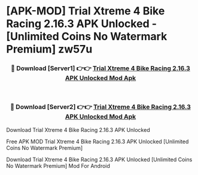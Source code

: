 # [APK-MOD] Trial Xtreme 4 Bike Racing 2.16.3 APK Unlocked - [Unlimited Coins No Watermark Premium] zw57u



<div align="center">
<h3>🔴 Download [Server1] 👉👉 <a href="https://momento.my/?title=Trial_Xtreme_4_Bike_Racing_2.16.3_APK_Unlocked">Trial Xtreme 4 Bike Racing 2.16.3 APK Unlocked Mod Apk</a></h3><br>

<h3>🔴 Download [Server2] 👉👉 <a href="https://momento.my/?title=Trial_Xtreme_4_Bike_Racing_2.16.3_APK_Unlocked">Trial Xtreme 4 Bike Racing 2.16.3 APK Unlocked Mod Apk</a></h3>
</div>



Download Trial Xtreme 4 Bike Racing 2.16.3 APK Unlocked 

Free APK MOD Trial Xtreme 4 Bike Racing 2.16.3 APK Unlocked [Unlimited Coins No Watermark Premium]

Download Trial Xtreme 4 Bike Racing 2.16.3 APK Unlocked [Unlimited Coins No Watermark Premium] Mod For Android
